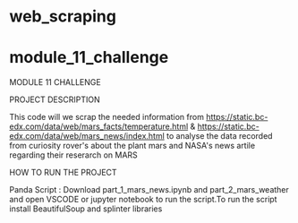 # web_scraping
# module_11_challenge

MODULE 11 CHALLENGE

PROJECT DESCRIPTION

This code will we scrap the needed information from https://static.bc-edx.com/data/web/mars_facts/temperature.html & https://static.bc-edx.com/data/web/mars_news/index.html to analyse the data recorded from curiosity rover's about the plant mars and NASA's news artile regarding their reserarch on MARS 


HOW TO RUN THE PROJECT

Panda Script :
Download part_1_mars_news.ipynb and part_2_mars_weather and open VSCODE or jupyter notebook to run the script.To run the script install BeautifulSoup and splinter libraries 

